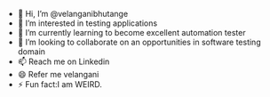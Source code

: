 - 👋 Hi, I’m @velanganibhutange
- 👀 I’m interested in testing applications
- 🌱 I’m currently learning to become excellent automation tester
- 💞️ I’m looking to collaborate on an opportunities in software testing domain
- 📫 Reach me on Linkedin
- 😄 Refer me velangani
- ⚡ Fun fact:I am WEIRD.

<!---
velanganibhutange/velanganibhutange is a ✨ special ✨ repository because its `README.md` (this file) appears on your GitHub profile.
You can click the Preview link to take a look at your changes.
--->
